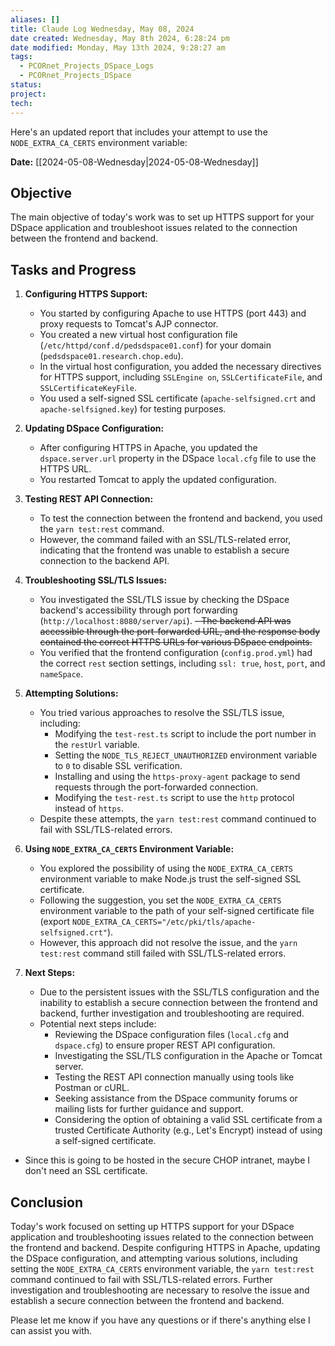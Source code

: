 ```yaml
---
aliases: []
title: Claude Log Wednesday, May 08, 2024
date created: Wednesday, May 8th 2024, 6:28:24 pm
date modified: Monday, May 13th 2024, 9:28:27 am
tags:
  - PCORnet_Projects_DSpace_Logs
  - PCORnet_Projects_DSpace
status: 
project: 
tech: 
---
```


Here's an updated report that includes your attempt to use the `NODE_EXTRA_CA_CERTS` environment variable:

**Date:** [[2024-05-08-Wednesday|2024-05-08-Wednesday]]

## Objective

The main objective of today's work was to set up HTTPS support for your DSpace application and troubleshoot issues related to the connection between the frontend and backend.

## Tasks and Progress

1. **Configuring HTTPS Support:**
   - You started by configuring Apache to use HTTPS (port 443) and proxy requests to Tomcat's AJP connector.
   - You created a new virtual host configuration file (`/etc/httpd/conf.d/pedsdspace01.conf`) for your domain (`pedsdspace01.research.chop.edu`).
   - In the virtual host configuration, you added the necessary directives for HTTPS support, including `SSLEngine on`, `SSLCertificateFile`, and `SSLCertificateKeyFile`.
   - You used a self-signed SSL certificate (`apache-selfsigned.crt` and `apache-selfsigned.key`) for testing purposes.

2. **Updating DSpace Configuration:**
   - After configuring HTTPS in Apache, you updated the `dspace.server.url` property in the DSpace `local.cfg` file to use the HTTPS URL.
   - You restarted Tomcat to apply the updated configuration.

3. **Testing REST API Connection:**
   - To test the connection between the frontend and backend, you used the `yarn test:rest` command.
   - However, the command failed with an SSL/TLS-related error, indicating that the frontend was unable to establish a secure connection to the backend API.

4. **Troubleshooting SSL/TLS Issues:**
   - You investigated the SSL/TLS issue by checking the DSpace backend's accessibility through port forwarding (`http://localhost:8080/server/api`).
   ~~- The backend API was accessible through the port-forwarded URL, and the response body contained the correct HTTPS URLs for various DSpace endpoints.~~
   - You verified that the frontend configuration (`config.prod.yml`) had the correct `rest` section settings, including `ssl: true`, `host`, `port`, and `nameSpace`.

5. **Attempting Solutions:**
   - You tried various approaches to resolve the SSL/TLS issue, including:
     - Modifying the `test-rest.ts` script to include the port number in the `restUrl` variable.
     - Setting the `NODE_TLS_REJECT_UNAUTHORIZED` environment variable to `0` to disable SSL verification.
     - Installing and using the `https-proxy-agent` package to send requests through the port-forwarded connection.
     - Modifying the `test-rest.ts` script to use the `http` protocol instead of `https`.
   - Despite these attempts, the `yarn test:rest` command continued to fail with SSL/TLS-related errors.

6. **Using `NODE_EXTRA_CA_CERTS` Environment Variable:**
   - You explored the possibility of using the `NODE_EXTRA_CA_CERTS` environment variable to make Node.js trust the self-signed SSL certificate.
   - Following the suggestion, you set the `NODE_EXTRA_CA_CERTS` environment variable to the path of your self-signed certificate file (export `NODE_EXTRA_CA_CERTS="/etc/pki/tls/apache-selfsigned.crt"`).
   - However, this approach did not resolve the issue, and the `yarn test:rest` command still failed with SSL/TLS-related errors.

7. **Next Steps:**
   - Due to the persistent issues with the SSL/TLS configuration and the inability to establish a secure connection between the frontend and backend, further investigation and troubleshooting are required.
   - Potential next steps include:
     - Reviewing the DSpace configuration files (`local.cfg` and `dspace.cfg`) to ensure proper REST API configuration.
     - Investigating the SSL/TLS configuration in the Apache or Tomcat server.
     - Testing the REST API connection manually using tools like Postman or cURL.
     - Seeking assistance from the DSpace community forums or mailing lists for further guidance and support.
     - Considering the option of obtaining a valid SSL certificate from a trusted Certificate Authority (e.g., Let's Encrypt) instead of using a self-signed certificate.
 - Since this is going to be hosted in the secure CHOP intranet, maybe I don't need an SSL certificate.

## Conclusion

Today's work focused on setting up HTTPS support for your DSpace application and troubleshooting issues related to the connection between the frontend and backend. Despite configuring HTTPS in Apache, updating the DSpace configuration, and attempting various solutions, including setting the `NODE_EXTRA_CA_CERTS` environment variable, the `yarn test:rest` command continued to fail with SSL/TLS-related errors. Further investigation and troubleshooting are necessary to resolve the issue and establish a secure connection between the frontend and backend.

Please let me know if you have any questions or if there's anything else I can assist you with.
